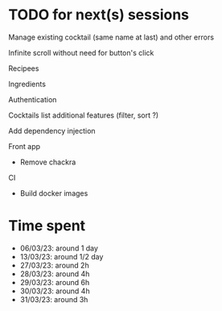 # TODO for next(s) sessions

Manage existing cocktail (same name at last) and other errors

Infinite scroll without need for button's click

Recipees

Ingredients

Authentication

Cocktails list additional features (filter, sort ?)

Add dependency injection


Front app
- Remove chackra
  
CI
- Build docker images

# Time spent

- 06/03/23: around 1 day
- 13/03/23: around 1/2 day
- 27/03/23: around 2h
- 28/03/23: around 4h
- 29/03/23: around 6h
- 30/03/23: around 4h
- 31/03/23: around 3h
